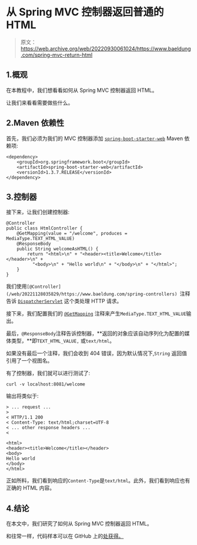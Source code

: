 # 从 Spring MVC 控制器返回普通的 HTML

> 原文：<https://web.archive.org/web/20220930061024/https://www.baeldung.com/spring-mvc-return-html>

## 1.概观

在本教程中，我们想看看如何从 Spring MVC 控制器返回 HTML。

让我们来看看需要做些什么。

## 2.Maven 依赖性

首先，我们必须为我们的 MVC 控制器添加 [`spring-boot-starter-web`](https://web.archive.org/web/20221128035829/https://search.maven.org/artifact/cn.org.faster/spring-boot-starter-web) Maven 依赖项:

```
<dependency>
    <groupId>org.springframework.boot</groupId>
    <artifactId>spring-boot-starter-web</artifactId>
    <versionId>1.3.7.RELEASE</versionId>
</dependency>
```

## 3.控制器

接下来，让我们创建控制器:

```
@Controller
public class HtmlController {
    @GetMapping(value = "/welcome", produces = MediaType.TEXT_HTML_VALUE)
    @ResponseBody
    public String welcomeAsHTML() {
        return "<html>\n" + "<header><title>Welcome</title></header>\n" +
          "<body>\n" + "Hello world\n" + "</body>\n" + "</html>";
    }
}
```

我们使用`[@Controller](/web/20221128035829/https://www.baeldung.com/spring-controllers) `注释告诉 [`DispatcherServlet`](/web/20221128035829/https://www.baeldung.com/spring-dispatcherservlet) 这个类处理 HTTP 请求。

接下来，我们配置我们的 [`@GetMapping`](/web/20221128035829/https://www.baeldung.com/spring-new-requestmapping-shortcuts) 注释来产生`MediaType.TEXT_HTML_VALUE`输出。

最后，`@ResponseBody`注释告诉控制器，**返回的对象应该自动序列化为配置的媒体类型，**即`TEXT_HTML_VALUE,` 或`text/html`。

如果没有最后一个注释，我们会收到 404 错误，因为默认情况下,`String` 返回值引用了一个视图名。

有了控制器，我们就可以进行测试了:

```
curl -v localhost:8081/welcome
```

输出将类似于:

```
> ... request ...
>
< HTTP/1.1 200
< Content-Type: text/html;charset=UTF-8
< ... other response headers ...
<

<html>
<header><title>Welcome</title></header>
<body>
Hello world
</body>
</html>
```

正如所料，我们看到响应的`Content-Type`是`text/html`。此外，我们看到响应也有正确的 HTML 内容。

## 4.结论

在本文中，我们研究了如何从 Spring MVC 控制器返回 HTML。

和往常一样，代码样本可以在 GitHub 上的[处获得。](https://web.archive.org/web/20221128035829/https://github.com/eugenp/tutorials/tree/master/spring-web-modules/spring-5-mvc)